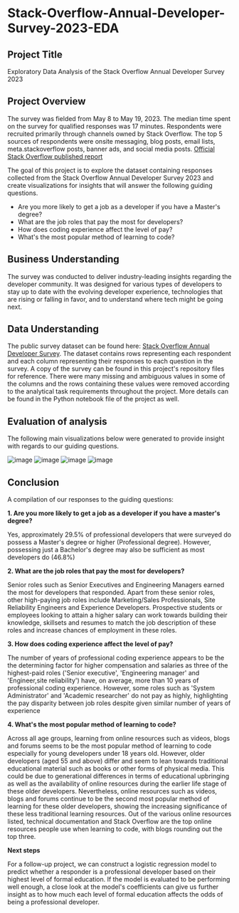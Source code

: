 # Stack-Overflow-Annual-Developer-Survey-2023-EDA

## Project Title
Exploratory Data Analysis of the Stack Overflow Annual Developer Survey 2023

## Project Overview 
The survey was fielded from May 8 to May 19, 2023. The median time spent on the survey for qualified responses was 17 minutes.
Respondents were recruited primarily through channels owned by Stack Overflow. The top 5 sources of respondents were onsite messaging, blog posts, email lists, meta.stackoverflow posts, banner ads, and social media posts.
[Official Stack Overflow published report](https://survey.stackoverflow.co/2023/)

The goal of this project is to explore the dataset containing responses collected from the Stack Overflow Annual Developer Survey 2023 and create visualizations for insights that will answer the following guiding questions. 
- Are you more likely to get a job as a developer if you have a Master's degree?
- What are the job roles that pay the most for developers?
- How does coding experience affect the level of pay? 
- What's the most popular method of learning to code?

## Business Understanding
The survey was conducted to deliver industry-leading insights regarding the developer community. It was designed for various types of developers to stay up to date with the evolving developer experience, technologies that are rising or falling in favor, and to understand where tech might be going next.

## Data Understanding
The public survey dataset can be found here: [Stack Overflow Annual Developer Survey](https://insights.stackoverflow.com/survey). The dataset contains rows representing each respondent and each column representing their responses to each question in the survey. A copy of the survey can be found in this project's repository files for reference. There were many missing and ambiguous values in some of the columns and the rows containing these values were removed according to the analytical task requirements throughout the project. More details can be found in the Python notebook file of the project as well. 

## Evaluation of analysis
The following main visualizations below were generated to provide insight with regards to our guiding questions. 

![image](https://github.com/kayneong/Stack-Overflow-Annual-Developer-Survey-2023-EDA/assets/150570357/f6382342-7c37-4312-ab96-dd3f5c539777)
![image](https://github.com/kayneong/Stack-Overflow-Annual-Developer-Survey-2023-EDA/assets/150570357/a829cf27-e841-4b6c-bdc4-e3a9b09f30bf)
![image](https://github.com/kayneong/Stack-Overflow-Annual-Developer-Survey-2023-EDA/assets/150570357/7f42f93c-ffc7-4874-96f3-6b8d3ded7ad7)
![image](https://github.com/kayneong/Stack-Overflow-Annual-Developer-Survey-2023-EDA/assets/150570357/3b65cfb8-61a1-43b8-afd4-f56ed6d068ff)

## Conclusion 
A compilation of our responses to the guiding questions:

**1. Are you more likely to get a job as a developer if you have a master's degree?**

Yes, approximately 29.5% of professional developers that were surveyed do possess a Master's degree or higher (Professional degree). However, possessing just a Bachelor's degree may also be sufficient as most developers do (46.8%)

**2. What are the job roles that pay the most for developers?**

Senior roles such as Senior Executives and Engineering Managers earned the most for developers that responded. Apart from these senior roles, other high-paying job roles include Marketing/Sales Professionals, Site Reliability Engineers and Experience Developers. Prospective students or employees looking to attain a higher salary can work towards building their knowledge, skillsets and resumes to match the job description of these roles and increase chances of employment in these roles.

**3. How does coding experience affect the level of pay?**

The number of years of professional coding experience appears to be the the determining factor for higher compensation and salaries as three of the highest-paid roles ('Senior executive', 'Engineering manager' and 'Engineer,site reliability') have, on average, more than 10 years of professional coding experience. However, some roles such as 'System Administrator' and 'Academic researcher' do not pay as highly, highlighting the pay disparity between job roles despite given similar number of years of experience

**4. What's the most popular method of learning to code?**

Across all age groups, learning from online resources such as videos, blogs and forums seems to be the most popular method of learning to code especially for young developers under 18 years old. However, older developers (aged 55 and above) differ and seem to lean towards traditional educational material such as books or other forms of physical media. This could be due to generational differences in terms of educational upbringing as well as the availability of online resources during the earlier life stage of these older developers. Nevertheless, online resources such as videos, blogs and forums continue to be the second most popular method of learning for these older developers, showing the increasing significance of these less traditional learning resources. Out of the various online resources listed, technical documentation and Stack Overflow are the top online resources people use when learning to code, with blogs rounding out the top three.

**Next steps**

For a follow-up project, we can construct a logistic regression model to predict whether a responder is a professional developer based on their highest level of formal education. If the model is evaluated to be performing well enough, a close look at the model's coefficients can give us further insight as to how much each level of formal education affects the odds of being a professional developer.
